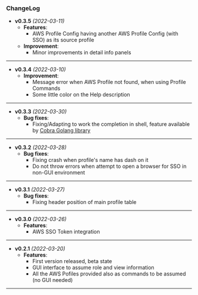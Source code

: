 <div id="top"></div>

### **ChangeLog**
- **v0.3.5** *(2022-03-11)*
  - **Features**: 
    - AWS Profile Config having another AWS Profile Config (with SSO) as its source profile 
  - **Improvement**: 
    - Minor improvements in detail info panels
---
- **v0.3.4** *(2022-03-10)*
  - **Improvement**: 
    - Message error when AWS Profile not found, when using Profile Commands
    - Some little color on the Help description
---
- **v0.3.3** *(2022-03-30)*
  - **Bug fixes**: 
    - Fixing/Adapting to work the completion in shell, feature available by [Cobra Golang library](https://github.com/spf13/cobra/blob/master/shell_completions.md)
---
- **v0.3.2** *(2022-03-28)*
  - **Bug fixes**: 
    - Fixing crash when profile's name has dash on it
    - Do not throw errors when attempt to open a browser for SSO in non-GUI environment
---
- **v0.3.1** *(2022-03-27)*
  - **Bug fixes**: 
    - Fixing header position of main profile table
---
- **v0.3.0** *(2022-03-26)*
  - **Features**: 
    - AWS SSO Token integration
---
- **v0.2.1** *(2022-03-20)*
  - **Features**: 
    - First version released, beta state
    - GUI interface to assume role and view information
    - All the AWS Pofiles provided also as commands to be assumed (no GUI needed)
---
